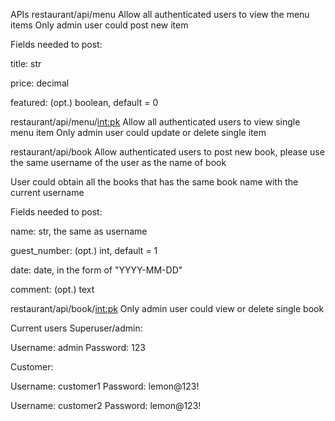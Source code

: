 APIs
restaurant/api/menu Allow all authenticated users to view the menu items Only admin user could post new item

Fields needed to post:

title: str

price: decimal

featured: (opt.) boolean, default = 0

restaurant/api/menu/<int:pk> Allow all authenticated users to view single menu item Only admin user could update or delete single item

restaurant/api/book Allow authenticated users to post new book, please use the same username of the user as the name of book

User could obtain all the books that has the same book name with the current username

Fields needed to post:

name: str, the same as username

guest_number: (opt.) int, default = 1

date: date, in the form of "YYYY-MM-DD"

comment: (opt.) text

restaurant/api/book/<int:pk> Only admin user could view or delete single book

Current users
Superuser/admin:

Username: admin Password: 123

Customer:

Username: customer1 Password: lemon@123!

Username: customer2 Password: lemon@123!
